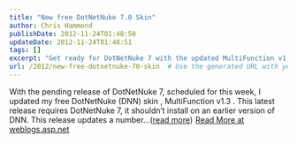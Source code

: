 ```yaml
---
title: "New free DotNetNuke 7.0 Skin"
author: Chris Hammond
publishDate: 2012-11-24T01:48:50
updateDate: 2012-11-24T01:48:51
tags: []
excerpt: "Get ready for DotNetNuke 7 with the updated MultiFunction v1.3 skin! Built for DNN 7, this release brings enhanced features. Read more at weblogs.asp.net."
url: /2012/new-free-dotnetnuke-70-skin  # Use the generated URL with year
---
```

With the pending release of DotNetNuke 7, scheduled for this week, I updated my free DotNetNuke (DNN) skin , MultiFunction v1.3 . This latest release requires DotNetNuke 7, it shouldn’t install on an earlier version of DNN. This release updates a number...(<a href="https://weblogs.asp.net/christoc/archive/2012/11/24/new-free-dotnetnuke-7-0-skin.aspx">read more</a>)<img src="https://weblogs.asp.net/aggbug.aspx?PostID=9451818" width="1" height="1"> <a href="https://weblogs.asp.net/christoc/archive/2012/11/24/new-free-dotnetnuke-7-0-skin.aspx">Read More at weblogs.asp.net</a>



